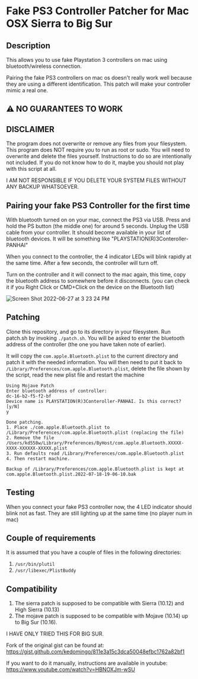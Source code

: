 # Fake PS3 Controller Patcher for Mac OSX Sierra to Big Sur

## Description

This allows you to use fake Playstation 3 controllers on mac using bluetooth/wireless connection.

Pairing the fake PS3 controllers on mac os doesn't really work well because they are using a different identification.
This patch will make your controller mimic a real one.

## ⚠️ NO GUARANTEES TO WORK
## DISCLAIMER

The program does not overwrite or remove any files from your filesystem. This program does NOT require you to run as root
or sudo. You will need to overwrite and delete the files yourself. Instructions to do so are intentionally not included.
If you do not know how to do it, maybe you should not play with this script at all.

I AM NOT RESPONSIBLE IF YOU DELETE YOUR SYSTEM FILES WITHOUT ANY BACKUP WHATSOEVER.

## Pairing your fake PS3 Controller for the first time

With bluetooth turned on on your mac, connect the PS3 via USB. Press and hold the PS button (the middle one) for around 5 seconds.
Unplug the USB cable from your controller. It should become available in your list of bluetooth devices.
It will be something like "PLAYSTATION(R)3Conteroller-PANHAI" 

When you connect to the controller, the 4 indicator LEDs will blink rapidly at the same time. After a few seconds, the controller
will turn off.

Turn on the controller and it will connect to the mac again, this time, copy the bluetooth address to somewhere before it disconnects. 
(you can check it if you Right Click or CMD+Click on the device on the Bluetooth list)

 ![Screen Shot 2022-06-27 at 3 23 24 PM](https://user-images.githubusercontent.com/1763107/175953056-0d2c3db9-5953-4fdc-aeb3-a932dc5586d3.png)

## Patching

Clone this repository, and go to its directory in your filesystem. Run patch.sh by invoking `./patch.sh`. You will be asked to enter
the bluetooth address of the controller (the one you have taken note of earlier). 

It will copy the `com.apple.Bluetooth.plist` to the current directory and patch it with the needed information. You will then
need to put it back to `/Library/Preferences/com.apple.Bluetooth.plist`, delete the file shown by the script, read the new plist file
and restart the machine

```
Using Mojave Patch
Enter bluetooth address of controller:
dc-16-b2-f5-f2-bf
Device name is PLAYSTATION(R)3Conteroller-PANHAI. Is this correct? [y/N]
y

Done patching.
1. Place ./com.apple.Bluetooth.plist to /Library/Preferences/com.apple.Bluetooth.plist (replacing the file)
2. Remove the file /Users/kd558w/Library/Preferences/ByHost/com.apple.Bluetooth.XXXXX-XXXX-XXXXXX-XXXXX.plist
3. Run defaults read /Library/Preferences/com.apple.Bluetooth.plist
4. Then restart machine.

Backup of /Library/Preferences/com.apple.Bluetooth.plist is kept at com.apple.Bluetooth.plist.2022-07-18-19-06-10.bak
```

## Testing

When you connect your fake PS3 controller now, the 4 LED indicator should blink not as fast. They are still lighting up at the same time (no player num in mac)

## Couple of requirements

It is assumed that you have a couple of files in the following directories:

1. `/usr/bin/plutil`
2. `/usr/libexec/PlistBuddy`

## Compatibility

1. The sierra patch is supposed to be compatible with Sierra (10.12) and High Sierra (10.13)
2. The mojave patch is supposed to be compatible with Mojave (10.14) up to Big Sur (10.16). 

I HAVE ONLY TRIED THIS FOR BIG SUR.

Fork of the original gist can be found at: https://gist.github.com/kedomingo/811e3a15c3dca50048efbc1762a82bf1

If you want to do it manually, instructions are available in youtube: https://www.youtube.com/watch?v=HBNOXJm-wSU
